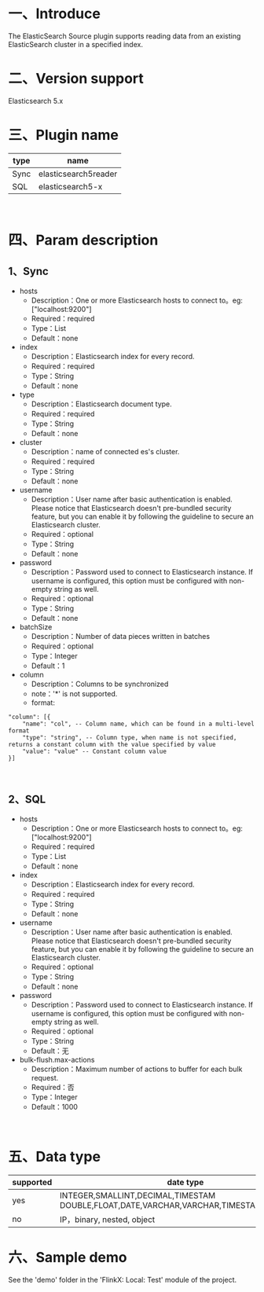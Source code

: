 # 一、Introduce

The ElasticSearch Source plugin supports reading data from an existing ElasticSearch cluster in a specified index.

# 二、Version support 

Elasticsearch 5.x
​
# 三、Plugin name

| type|name|
| ---- | ----|
| Sync | elasticsearch5reader |
| SQL | elasticsearch5-x |

​

# 四、Param description

## 1、Sync

- hosts
   - Description：One or more Elasticsearch hosts to connect to。eg: ["localhost:9200"]
   - Required：required
   - Type：List<String>
   - Default：none
- index
   - Description：Elasticsearch index for every record. 
   - Required：required
   - Type：String
   - Default：none
- type
  - Description：Elasticsearch document type.
  - Required：required
  - Type：String
  - Default：none
- cluster
  - Description：name of connected es's cluster.
  - Required：required
  - Type：String
  - Default：none
- username
   - Description：User name after basic authentication is enabled. Please notice that Elasticsearch doesn't pre-bundled security feature, but you can enable it by following the guideline to secure an Elasticsearch cluster.
   - Required：optional
   - Type：String
   - Default：none
- password
   - Description：Password used to connect to Elasticsearch instance. If username is configured, this option must be configured with non-empty string as well.
   - Required：optional
   - Type：String
   - Default：none
- batchSize
   - Description：Number of data pieces written in batches
   - Required：optional
   - Type：Integer
   - Default：1
- column
   - Description：Columns to be synchronized
   - note：'*' is not supported.
   - format: 
  
```
"column": [{
    "name": "col", -- Column name, which can be found in a multi-level format
    "type": "string", -- Column type, when name is not specified, returns a constant column with the value specified by value
    "value": "value" -- Constant column value
}]
```
​

## 2、SQL

- hosts
   - Description：One or more Elasticsearch hosts to connect to。eg: ["localhost:9200"]
   - Required：required
   - Type：List<String>
   - Default：none
- index
   - Description：Elasticsearch index for every record. 
   - Required：required
   - Type：String
   - Default：none
- username
   - Description：User name after basic authentication is enabled. Please notice that Elasticsearch doesn't pre-bundled security feature, but you can enable it by following the guideline to secure an Elasticsearch cluster.
   - Required：optional
   - Type：String
   - Default：none
- password
   - Description：Password used to connect to Elasticsearch instance. If username is configured, this option must be configured with non-empty string as well.
   - Required：optional
   - Type：String
   - Default：无
- bulk-flush.max-actions
   - Description：Maximum number of actions to buffer for each bulk request.
   - Required：否
   - Type：Integer
   - Default：1000

​

# 五、Data type


|supported | date type |
| --- | --- |
| yes |INTEGER,SMALLINT,DECIMAL,TIMESTAM DOUBLE,FLOAT,DATE,VARCHAR,VARCHAR,TIMESTAMP,TIME,BYTE|
| no | IP，binary, nested, object|


# 六、Sample demo

See the 'demo' folder in the 'FlinkX: Local: Test' module of the project.
